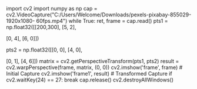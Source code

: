 import cv2
import numpy as np
cap = cv2.VideoCapture("C:/Users/Welcome/Downloads/pexels-pixabay-855029-1920x1080-
60fps.mp4")
while True:
ret, frame = cap.read()
pts1 = np.float32([[200,300], [5, 2],

[0, 4], [6, 0]])

pts2 = np.float32([[0, 0], [4, 0],

[0, 1], [4, 6]])
matrix = cv2.getPerspectiveTransform(pts1, pts2)
result = cv2.warpPerspective(frame, matrix, (0, 0))
cv2.imshow('frame', frame) # Initial Capture
cv2.imshow('frame1', result) # Transformed Capture
if cv2.waitKey(24) == 27:
break
cap.release()
cv2.destroyAllWindows()
